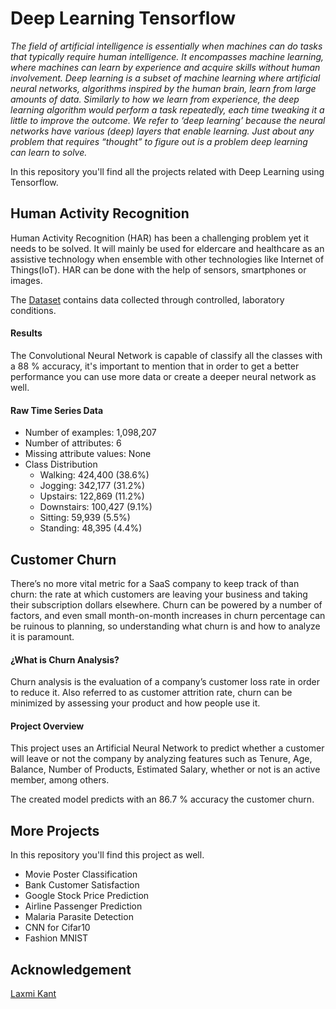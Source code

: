 # Deep Learning Tensorflow

_The field of artificial intelligence is essentially when machines can do tasks that typically require human intelligence. It encompasses machine learning, where machines can learn by experience and acquire skills without human involvement. Deep learning is a subset of machine learning where artificial neural networks, algorithms inspired by the human brain, learn from large amounts of data. Similarly to how we learn from experience, the deep learning algorithm would perform a task repeatedly, each time tweaking it a little to improve the outcome. We refer to ‘deep learning’ because the neural networks have various (deep) layers that enable learning. Just about any problem that requires “thought” to figure out is a problem deep learning can learn to solve._

In this repository you'll find all the projects related with Deep Learning using Tensorflow.

## Human Activity Recognition

Human Activity Recognition (HAR) has been a challenging problem yet it needs to be solved. It will mainly be used for eldercare and healthcare as an assistive technology when ensemble with other technologies like Internet of Things(IoT). HAR can be done with the help of sensors, smartphones or images.

The [Dataset](https://www.cis.fordham.edu/wisdm/dataset.php) contains data collected through controlled, laboratory conditions.

#### Results

The Convolutional Neural Network is capable of classify all the classes with a 88 % accuracy, it's important to mention that in order to get a better performance you can use more data or create a deeper neural network as well.

#### Raw Time Series Data
* Number of examples: 1,098,207
* Number of attributes: 6
* Missing attribute values: None
* Class Distribution
    * Walking: 424,400 (38.6%)
    * Jogging: 342,177 (31.2%)
    * Upstairs: 122,869 (11.2%)
    * Downstairs: 100,427 (9.1%)
    * Sitting: 59,939 (5.5%)
    * Standing: 48,395 (4.4%)
 
## Customer Churn

There’s no more vital metric for a SaaS company to keep track of than churn: the rate at which customers are leaving your business and taking their subscription dollars elsewhere. Churn can be powered by a number of factors, and even small month-on-month increases in churn percentage can be ruinous to planning, so understanding what churn is and how to analyze it is paramount.

#### ¿What is Churn Analysis?

Churn analysis is the evaluation of a company’s customer loss rate in order to reduce it. Also referred to as customer attrition rate, churn can be minimized by assessing your product and how people use it.

#### Project Overview

This project uses an Artificial Neural Network to predict whether a customer will leave or not the company by analyzing features such as Tenure, Age, Balance, Number of Products, Estimated Salary, whether or not is an active member, among others.

The created model predicts with an 86.7 % accuracy the customer churn.

## More Projects

In this repository you'll find this project as well.

* Movie Poster Classification
* Bank Customer Satisfaction
* Google Stock Price Prediction
* Airline Passenger Prediction
* Malaria Parasite Detection
* CNN for Cifar10
* Fashion MNIST

## Acknowledgement

[Laxmi Kant](https://github.com/laxmimerit)
